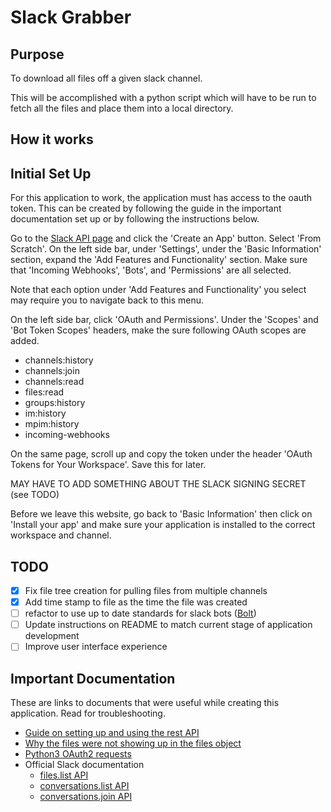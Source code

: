 # Slack Grabber

## Purpose

To download all files off a given slack channel. 

This will be accomplished with a python script which will have to be run to fetch all the files and place them into a local directory.

## How it works 

## Initial Set Up

For this application to work, the application must has access to the oauth token. This can be created by following the guide in the important documentation set up or by following the instructions below.

Go to the [Slack API page](https://api.slack.com/) and click the 'Create an App' button. Select 'From Scratch'. On the left side bar, under 'Settings', under the 'Basic Information' section, expand the 'Add Features and Functionality' section. Make sure that 'Incoming Webhooks', 'Bots', and 'Permissions' are all selected. 

Note that each option under 'Add Features and Functionality' you select may require you to navigate back to this menu.

On the left side bar, click 'OAuth and Permissions'. Under the 'Scopes' and 'Bot Token Scopes' headers, make the sure following OAuth scopes are added. 

- channels:history
- channels:join
- channels:read
- files:read
- groups:history
- im:history
- mpim:history
- incoming-webhooks

On the same page, scroll up and copy the token under the header 'OAuth Tokens for Your Workspace'. Save this for later. 

MAY HAVE TO ADD SOMETHING ABOUT THE SLACK SIGNING SECRET (see TODO)

Before we leave this website, go back to 'Basic Information' then click on 'Install your app' and make sure your application is installed to the correct workspace and channel.

## TODO

- [x] Fix file tree creation for pulling files from multiple channels
- [x] Add time stamp to file as the time the file was created
- [ ] refactor to use up to date standards for slack bots ([Bolt](https://api.slack.com/start/building/bolt-python))
- [ ] Update instructions on README to match current stage of application development
- [ ] Improve user interface experience

## Important Documentation 

These are links to documents that were useful while creating this application. Read for troubleshooting.

- [Guide on setting up and using the rest API](https://tommcfarlin.com/querying-the-slack-api/)
- [Why the files were not showing up in the files object](https://stackoverflow.com/questions/65646097/why-does-slacks-files-list-endpoint-return-an-empty-files-array)
- [Python3 OAuth2 requests](https://docs.informatica.com/integration-cloud/cloud-api-manager/current-version/api-manager-guide/authentication-and-authorization/oauth-2-0-authentication-and-authorization/python-3-example--invoke-a-managed-api-with-oauth-2-0-authentica.html)
- Official Slack documentation 
  - [files.list API](https://api.slack.com/methods/files.list/test)
  - [conversations.list API](https://api.slack.com/methods/conversations.list/test)
  - [conversations.join API](https://api.slack.com/methods/conversations.join/test)
